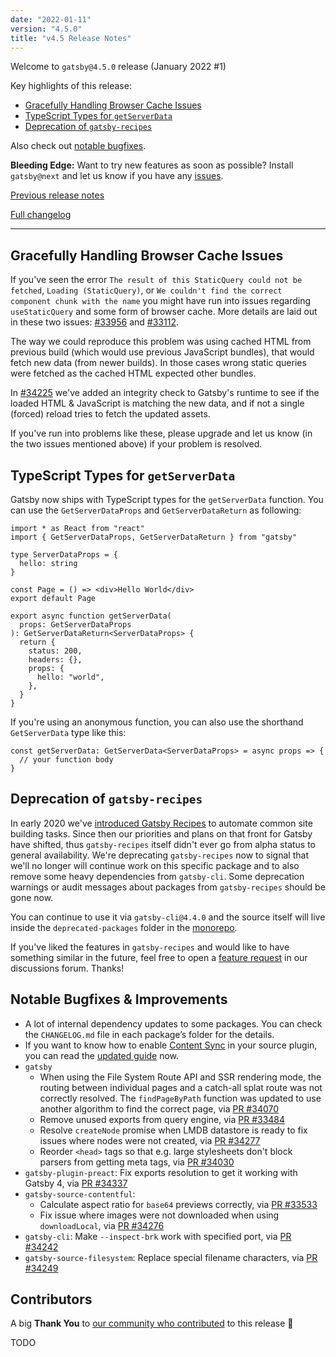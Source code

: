 ```yaml
---
date: "2022-01-11"
version: "4.5.0"
title: "v4.5 Release Notes"
---
```


Welcome to `gatsby@4.5.0` release (January 2022 #1)

Key highlights of this release:

- [Gracefully Handling Browser Cache Issues](#todo)
- [TypeScript Types for `getServerData`](#todo)
- [Deprecation of `gatsby-recipes`](#todo)

Also check out [notable bugfixes](#notable-bugfixes--improvements).

**Bleeding Edge:** Want to try new features as soon as possible? Install `gatsby@next` and let us know
if you have any [issues](https://github.com/gatsbyjs/gatsby/issues).

[Previous release notes](/docs/reference/release-notes/v4.4)

[Full changelog][full-changelog]

---

## Gracefully Handling Browser Cache Issues

If you've seen the error `The result of this StaticQuery could not be fetched`, `Loading (StaticQuery)`, or `We couldn't find the correct component chunk with the name` you might have run into issues regarding `useStaticQuery` and some form of browser cache. More details are laid out in these two issues: [#33956](https://github.com/gatsbyjs/gatsby/issues/33956) and [#33112](https://github.com/gatsbyjs/gatsby/issues/33112).

The way we could reproduce this problem was using cached HTML from previous build (which would use previous JavaScript bundles), that would fetch new data (from newer builds). In those cases wrong static queries were fetched as the cached HTML expected other bundles.

In [#34225](https://github.com/gatsbyjs/gatsby/pull/34225) we've added an integrity check to Gatsby's runtime to see if the loaded HTML & JavaScript is matching the new data, and if not a single (forced) reload tries to fetch the updated assets.

If you've run into problems like these, please upgrade and let us know (in the two issues mentioned above) if your problem is resolved.

## TypeScript Types for `getServerData`

Gatsby now ships with TypeScript types for the `getServerData` function. You can use the `GetServerDataProps` and `GetServerDataReturn` as following:

```tsx
import * as React from "react"
import { GetServerDataProps, GetServerDataReturn } from "gatsby"

type ServerDataProps = {
  hello: string
}

const Page = () => <div>Hello World</div>
export default Page

export async function getServerData(
  props: GetServerDataProps
): GetServerDataReturn<ServerDataProps> {
  return {
    status: 200,
    headers: {},
    props: {
      hello: "world",
    },
  }
}
```

If you're using an anonymous function, you can also use the shorthand `GetServerData` type like this:

```tsx
const getServerData: GetServerData<ServerDataProps> = async props => {
  // your function body
}
```

## Deprecation of `gatsby-recipes`

In early 2020 we've [introduced Gatsby Recipes](/blog/2020-04-15-announcing-gatsby-recipes/) to automate common site building tasks. Since then our priorities and plans on that front for Gatsby have shifted, thus `gatsby-recipes` itself didn't ever go from alpha status to general availability. We're deprecating `gatsby-recipes` now to signal that we'll no longer will continue work on this specific package and to also remove some heavy dependencies from `gatsby-cli`. Some deprecation warnings or audit messages about packages from `gatsby-recipes` should be gone now.

You can continue to use it via `gatsby-cli@4.4.0` and the source itself will live inside the `deprecated-packages` folder in the [monorepo](https://github.com/gatsbyjs/gatsby/tree/master/deprecated-packages).

If you've liked the features in `gatsby-recipes` and would like to have something similar in the future, feel free to open a [feature request](https://github.com/gatsbyjs/gatsby/discussions/categories/ideas-feature-requests) in our discussions forum. Thanks!

## Notable Bugfixes & Improvements

- A lot of internal dependency updates to some packages. You can check the `CHANGELOG.md` file in each package’s folder for the details.
- If you want to know how to enable [Content Sync](/docs/conceptual/content-sync/) in your source plugin, you can read the [updated guide](/docs/how-to/plugins-and-themes/creating-a-source-plugin/#enabling-content-sync) now.
- `gatsby`
  - When using the File System Route API and SSR rendering mode, the routing between individual pages and a catch-all splat route was not correctly resolved. The `findPageByPath` function was updated to use another algorithm to find the correct page, via [PR #34070](https://github.com/gatsbyjs/gatsby/pull/34070)
  - Remove unused exports from query engine, via [PR #33484](https://github.com/gatsbyjs/gatsby/pull/33484)
  - Resolve `createNode` promise when LMDB datastore is ready to fix issues where nodes were not created, via [PR #34277](https://github.com/gatsbyjs/gatsby/pull/34277)
  - Reorder `<head>` tags so that e.g. large stylesheets don't block parsers from getting meta tags, via [PR #34030](https://github.com/gatsbyjs/gatsby/pull/34030)
- `gatsby-plugin-preact`: Fix exports resolution to get it working with Gatsby 4, via [PR #34337](https://github.com/gatsbyjs/gatsby/pull/34337)
- `gatsby-source-contentful`:
  - Calculate aspect ratio for `base64` previews correctly, via [PR #33533](https://github.com/gatsbyjs/gatsby/pull/33533)
  - Fix issue where images were not downloaded when using `downloadLocal`, via [PR #34276](https://github.com/gatsbyjs/gatsby/pull/34276)
- `gatsby-cli`: Make `--inspect-brk` work with specified port, via [PR #34242](https://github.com/gatsbyjs/gatsby/pull/34242)
- `gatsby-source-filesystem`: Replace special filename characters, via [PR #34249](https://github.com/gatsbyjs/gatsby/pull/34249)

## Contributors

A big **Thank You** to [our community who contributed][full-changelog] to this release 💜

TODO

[full-changelog]: https://github.com/gatsbyjs/gatsby/compare/gatsby@4.5.0-next.0...gatsby@4.5.0
